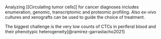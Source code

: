 Analyzing [[Circulating tumor cells]] for cancer diagnoses includes enumeration, genomic, transcriptomic and proteomic profiling. Also ex-vivo cultures and xenografts can be used to guide the choice of treatment. 

The biggest challenge is the very low counts of CTCs in periferal blood and their phenotypic heterogeneity[@ramirez-garrastacho2021]